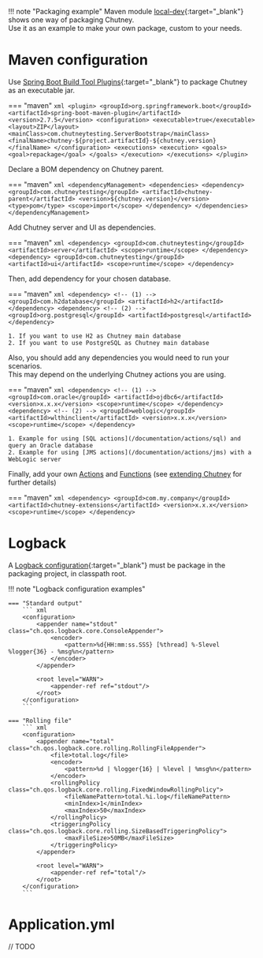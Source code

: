 <!--
  ~ SPDX-FileCopyrightText: 2017-2024 Enedis
  ~
  ~ SPDX-License-Identifier: Apache-2.0
  ~
-->

!!! note "Packaging example"
    Maven module [local-dev](https://github.com/Enedis-OSS/chutney/tree/main/chutney/packaging/local-dev){:target="_blank"} shows one way of packaging Chutney.  
    Use it as an example to make your own package, custom to your needs.


# Maven configuration

Use [Spring Boot Build Tool Plugins](https://docs.spring.io/spring-boot/docs/2.7.x/reference/html/build-tool-plugins.html#build-tool-plugins){:target="_blank"} to package Chutney as an executable jar.

=== "maven"
    ``` xml
    <plugin>
        <groupId>org.springframework.boot</groupId>
        <artifactId>spring-boot-maven-plugin</artifactId>
        <version>2.7.5</version>
        <configuration>
            <executable>true</executable>
            <layout>ZIP</layout>
            <mainClass>com.chutneytesting.ServerBootstrap</mainClass>
            <finalName>chutney-${project.artifactId}-${chutney.version}</finalName>
        </configuration>
        <executions>
            <execution>
                <goals>
                    <goal>repackage</goal>
                </goals>
            </execution>
        </executions>
    </plugin>
    ```

Declare a BOM dependency on Chutney parent.

=== "maven"
    ``` xml
    <dependencyManagement>
        <dependencies>
            <dependency>
                <groupId>com.chutneytesting</groupId>
                <artifactId>chutney-parent</artifactId>
                <version>${chutney.version}</version>
                <type>pom</type>
                <scope>import</scope>
            </dependency>
        </dependencies>
    </dependencyManagement>
    ```

Add Chutney server and UI as dependencies.

=== "maven"
    ``` xml
    <dependency>
        <groupId>com.chutneytesting</groupId>
        <artifactId>server</artifactId>
        <scope>runtime</scope>
    </dependency>
    <dependency>
        <groupId>com.chutneytesting</groupId>
        <artifactId>ui</artifactId>
        <scope>runtime</scope>
    </dependency>
    ```

Then, add dependency for your chosen database.

=== "maven"
    ``` xml
    <dependency> <!-- (1) -->
        <groupId>com.h2database</groupId>
        <artifactId>h2</artifactId>
    </dependency>
    <dependency> <!-- (2) -->
        <groupId>org.postgresql</groupId>
        <artifactId>postgresql</artifactId>
    </dependency>
    ```

    1. If you want to use H2 as Chutney main database
    2. If you want to use PostgreSQL as Chutney main database

Also, you should add any dependencies you would need to run your scenarios.  
This may depend on the underlying Chutney actions you are using.

=== "maven"
    ``` xml
    <dependency> <!-- (1) -->
        <groupId>com.oracle</groupId>
        <artifactId>ojdbc6</artifactId>
        <version>x.x.x</version>
        <scope>runtime</scope>
    </dependency>
    <dependency> <!-- (2) -->
        <groupId>weblogic</groupId>
        <artifactId>wlthinclient</artifactId>
        <version>x.x.x</version>
        <scope>runtime</scope>
    </dependency>
    ```

    1. Example for using [SQL actions](/documentation/actions/sql) and query an Oracle database
    2. Example for using [JMS actions](/documentation/actions/jms) with a WebLogic server

Finally, add your own [Actions](/documentation/actions/) and [Functions](/documentation/functions/classpath) (see [extending Chutney](/documentation/actions/extension) for further details)

=== "maven"
    ``` xml
    <dependency>
        <groupId>com.my.company</groupId>
        <artifactId>chutney-extensions</artifactId>
        <version>x.x.x</version>
        <scope>runtime</scope>
    </dependency>
    ```

# Logback

A [Logback configuration](https://logback.qos.ch/manual/configuration.html){:target="_blank"} must be package in the packaging project, in classpath root.

!!! note "Logback configuration examples"

    === "Standard output"
        ``` xml
        <configuration>
            <appender name="stdout" class="ch.qos.logback.core.ConsoleAppender">
                <encoder>
                    <pattern>%d{HH:mm:ss.SSS} [%thread] %-5level %logger{36} - %msg%n</pattern>
                </encoder>
            </appender>
    
            <root level="WARN">
                <appender-ref ref="stdout"/>
            </root>
        </configuration>
        ```

    === "Rolling file"
        ``` xml
        <configuration>
            <appender name="total" class="ch.qos.logback.core.rolling.RollingFileAppender"> 
                <file>total.log</file>
                <encoder>
                    <pattern>%d | %logger{16} | %level | %msg%n</pattern>
                </encoder>
                <rollingPolicy class="ch.qos.logback.core.rolling.FixedWindowRollingPolicy">
                    <fileNamePattern>total.%i.log</fileNamePattern>
                    <minIndex>1</minIndex>
                    <maxIndex>50</maxIndex>
                </rollingPolicy>
                <triggeringPolicy class="ch.qos.logback.core.rolling.SizeBasedTriggeringPolicy">
                    <maxFileSize>50MB</maxFileSize>
                </triggeringPolicy>
            </appender>
    
            <root level="WARN">
                <appender-ref ref="total"/>
            </root>
        </configuration>
        ```

# Application.yml

// TODO
